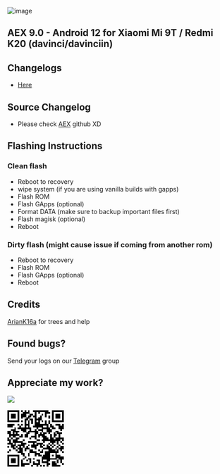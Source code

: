 ![image](https://user-images.githubusercontent.com/30686963/129477746-a2cd3481-3e00-4fa9-8603-d53234c29926.png)

## AEX 9.0 - Android 12 for Xiaomi Mi 9T / Redmi K20 (davinci/davinciin)
## Changelogs
- [Here](https://github.com/markkeybuilds/changelogs/blob/main/aex/changelogs.json)

## Source Changelog
- Please check [AEX](https://github.com/AospExtended) github XD

## Flashing Instructions
### Clean flash
- Reboot to recovery
- wipe system (if you are using vanilla builds with gapps)
- Flash ROM
- Flash GApps (optional)
- Format DATA (make sure to backup important files first)
- Flash magisk (optional)
- Reboot

### Dirty flash (might cause issue if coming from another rom)
- Reboot to recovery
- Flash ROM
- Flash GApps (optional)
- Reboot

## Credits 
[ArianK16a](http://https://github.com/ArianK16a) for trees and help

## Found bugs?
Send your logs on our [Telegram](https://t.me/joinchat/LGRjUZ3UyrxlMWM1) group

## Appreciate my work?
[![](https://www.paypalobjects.com/en_US/i/btn/btn_donateCC_LG.gif)](https://www.paypal.com/cgi-bin/webscr?cmd=_s-xclick&hosted_button_id=3U96JUKTPDQE4)

![image](https://github.com/markkeybuilds/changelogs/blob/main/QR%20Code.png)
